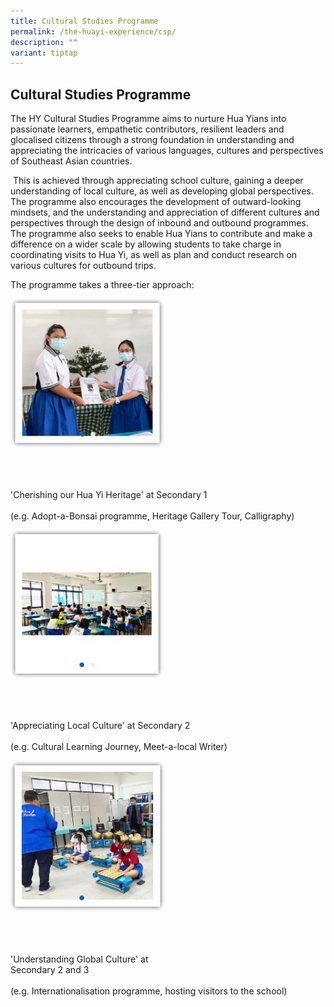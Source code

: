 ```yaml
---
title: Cultural Studies Programme
permalink: /the-huayi-experience/csp/
description: ""
variant: tiptap
---
```

<h2>Cultural Studies Programme</h2>
<p>The HY Cultural Studies Programme aims to nurture Hua Yians into passionate
learners, empathetic contributors, resilient leaders and glocalised citizens
through a strong foundation in understanding and appreciating the intricacies
of various languages, cultures and perspectives of Southeast Asian countries.</p>
<p>&nbsp;This is achieved through appreciating school culture, gaining a
deeper understanding of local culture, as well as developing global perspectives.
The programme also encourages the development of outward-looking mindsets,
and the understanding and appreciation of different cultures and perspectives
through the design of inbound and outbound programmes. The programme also
seeks to enable Hua Yians to contribute and make a difference on a wider
scale by allowing students to take charge in coordinating visits to Hua
Yi, as well as plan and conduct research on various cultures for outbound
trips.</p>
<p>The programme takes a three-tier approach:</p>
<div class="isomer-image-wrapper">
<img style="width:49%" height="auto" width="100%" src="/images/photo1669741054.jpeg">
</div>
<p>
<br>
<br>
</p>
<p>'Cherishing our Hua Yi Heritage' at Secondary 1
<br>
<br>(e.g. Adopt-a-Bonsai programme, Heritage Gallery Tour, Calligraphy)
<br>
</p>
<div class="isomer-image-wrapper">
<img style="width:49%" height="auto" width="100%" src="/images/photo1669740989.jpeg">
</div>
<p>
<br>
<br>
</p>
<p>'Appreciating Local Culture' at Secondary 2
<br>
<br>(e.g. Cultural Learning Journey, Meet-a-local Writer)
<br>
</p>
<div class="isomer-image-wrapper">
<img style="width:49%" height="auto" width="100%" src="/images/photo1669741090.jpeg">
</div>
<p>
<br>
<br>
</p>
<p>'Understanding Global Culture' at
<br>Secondary 2 and 3
<br>
<br>(e.g. Internationalisation programme, hosting visitors to the school)</p>